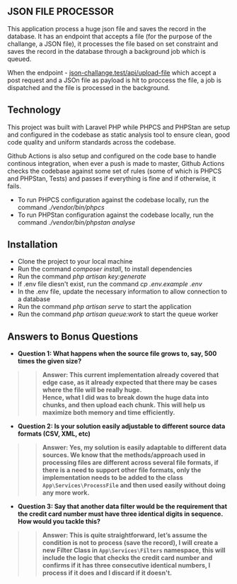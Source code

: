 ## JSON FILE PROCESSOR

This application process a huge json file and saves the record in the database. It has an endpoint that accepts a file (for the purpose of the challange, a JSON file), it processes the file based on set constraint and saves the record in the database through a background job which is queued.

When the endpoint - [json-challange.test/api/upload-file](json-challange.test/api/upload-file) which accept a post request and a JSOn file as payload is hit to proccess the file, a job is dispatched and the file is processed in the background.

## Technology
This project was built with Laravel PHP while PHPCS and PHPStan are setup and configured in the codebase as static analysis tool to ensure clean, good code quality and uniform standards across the codebase.


Github Actions is also setup and configured on the code base to handle continous integration, when ever a push is made to master, Github Actions checks the codebase against some set of rules (some of which is PHPCS and PHPStan, Tests) and passes if everything is fine and if otherwise, it fails.

- To run PHPCS configuration against the codebase locally, run the command *./vendor/bin/phpcs*
- To run PHPStan configuration against the codebase locally, run the command *./vendor/bin/phpstan analyse*


## Installation
- Clone the project to your local machine
- Run the command *composer install*, to install dependencies
- Run the command *php artisan key:generate*
- If .env file diesn't exist, run the command *cp .env.example .env*
- In the .env file, update the necessary information to allow connection to a database
- Run the command *php artisan serve* to start the application
- Run the command *php artisan queue:work* to start the queue worker

## Answers to Bonus Questions
- <b>Question 1:<b> What happens when the source file grows to, say,	500 times the given size?
>><b>Answer:</b> This current implementation already covered that edge case, as it already expected that there may be cases where the file will be really huge.
<br>Hence, what I did was to break down the huge data into chunks, and then upload each chunk. This will help us maximize both memory and time efficiently.
- <b>Question 2:<b> Is your solution easily	adjustable to	different source data formats (CSV,	XML, etc)
>><b>Answer:</b> Yes, my solution is easily adaptable to different data sources.
We know that the methods/approach used in processing files are different across several file formats, if there is a need to support other file formats, only the implementation needs to be added to the class ```App\Services\ProcessFile``` and then used easily without doing any more work.
- <b>Question 3:<b> Say that another data filter would be the requirement that the credit card number must have three identical digits in sequence. How would you tackle this?
>><b>Answer:</b> This is quite straightforward, let’s assume the condition is not to process (save the record), I will create a new Filter Class in ```App\Services\Filters``` namespace, this will include the logic that checks the credit card number and confirms if it has three consecutive identical numbers, I process if it does and I discard if it doesn't.

